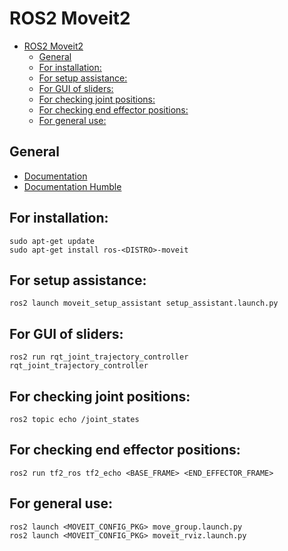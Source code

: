 # ROS2 Moveit2

- [ROS2 Moveit2](#ros2-moveit2)
  - [General](#general)
  - [For installation:](#for-installation)
  - [For setup assistance:](#for-setup-assistance)
  - [For GUI of sliders:](#for-gui-of-sliders)
  - [For checking joint positions:](#for-checking-joint-positions)
  - [For checking end effector positions:](#for-checking-end-effector-positions)
  - [For general use:](#for-general-use)

## General
- [Documentation](https://moveit.picknik.ai/main/index.html)
- [Documentation Humble](https://moveit.picknik.ai/humble/index.html)

## For installation:
```
sudo apt-get update
sudo apt-get install ros-<DISTRO>-moveit
```

## For setup assistance:
```
ros2 launch moveit_setup_assistant setup_assistant.launch.py
```

## For GUI of sliders:
```
ros2 run rqt_joint_trajectory_controller rqt_joint_trajectory_controller
```

## For checking joint positions:
```
ros2 topic echo /joint_states
```

## For checking end effector positions:
```
ros2 run tf2_ros tf2_echo <BASE_FRAME> <END_EFFECTOR_FRAME>
```

## For general use:
```
ros2 launch <MOVEIT_CONFIG_PKG> move_group.launch.py
ros2 launch <MOVEIT_CONFIG_PKG> moveit_rviz.launch.py
```
